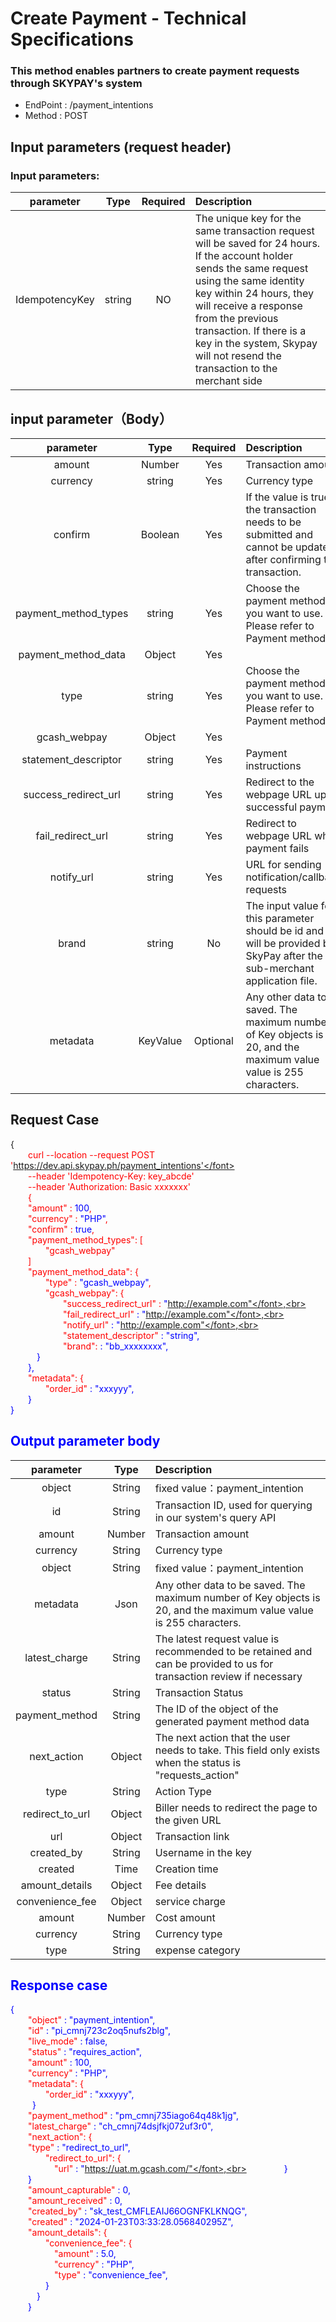 # Create Payment - Technical Specifications



### This method enables partners to create payment requests through SKYPAY's system



 - EndPoint	: /payment_intentions
 - Method	: POST
  
## Input parameters (request header)

### Input parameters:
|       parameter                | Type         |   Required       |  Description|
|:-------------------------:|:-----------:|     :------:     |   :-----       | 
|IdempotencyKey |string|NO|The unique key for the same transaction request will be saved for 24 hours. If the account holder sends the same request using the same identity key within 24 hours, they will receive a response from the previous transaction. If there is a key in the system, Skypay will not resend the transaction to the merchant side|

## input parameter（Body）
|       parameter                | Type         |   Required       |  Description|
|:-------------------------:|:-----------:|     :------:     |   :-----       | 
|amount     |   Number  | Yes   |Transaction amount|
|currency|string |Yes| Currency type|
|confirm  |Boolean|Yes|If the value is true, the transaction needs to be submitted and cannot be updated after confirming the transaction.|
|payment_method_types   | string |Yes | Choose the payment method you want to use. Please refer to Payment method|
| payment_method_data|Object |Yes||
|type   | string |Yes |Choose the payment method you want to use. Please refer to Payment method|
| gcash_webpay|  Object|Yes | |
|statement_descriptor   | string |Yes |Payment instructions|
|success_redirect_url   | string |Yes |Redirect to the webpage URL upon successful payment|
|fail_redirect_url   | string |Yes |Redirect to webpage URL when payment fails|
|notify_url   | string |Yes |URL for sending notification/callback requests|
|brand   | string |No |The input value for this parameter should be id and will be provided by SkyPay after the sub-merchant application file.|
|metadata   | KeyValue |Optional |Any other data to be saved. The maximum number of Key objects is 20, and the maximum value value is 255 characters.|

## Request Case


{<br>
    <font color=red>&ensp;&ensp;&ensp;&ensp;curl --location --request POST 'https://dev.api.skypay.ph/payment_intentions'</font> <br>
    <font color=red>&ensp;&ensp;&ensp;&ensp;--header 'Idempotency-Key: key_abcde'</font> <br>
    <font color=red>&ensp;&ensp;&ensp;&ensp;--header 'Authorization: Basic xxxxxxx'</font> <br>
    &ensp;&ensp;&ensp;&ensp;{<br>
    <font color=red>&ensp;&ensp;&ensp;&ensp;"amount"</font> : <font color=blue>100</font>,<br>
    <font color=red>&ensp;&ensp;&ensp;&ensp;"currency"</font> : <font color=blue>"PHP"</font>,<br>
    <font color=red>&ensp;&ensp;&ensp;&ensp;"confirm"</font> : <font color=blue>true</font>,<br>
    <font color=red>&ensp;&ensp;&ensp;&ensp;"payment_method_types": [ </font> <br>
    <font color=red>&ensp;&ensp;&ensp;&ensp;&ensp;&ensp;&ensp;&ensp;"gcash_webpay"</font><br>
    &ensp;&ensp;&ensp;&ensp;]<br>
    <font color=red>&ensp;&ensp;&ensp;&ensp;"payment_method_data": {</font><br>
    <font color=red>&ensp;&ensp;&ensp;&ensp;&ensp;&ensp;&ensp;&ensp;"type"</font> : <font color=blue>"gcash_webpay"</font>,<br>
    <font color=red>&ensp;&ensp;&ensp;&ensp;&ensp;&ensp;&ensp;&ensp;"gcash_webpay": {</font><br>
    <font color=red>&ensp;&ensp;&ensp;&ensp;&ensp;&ensp;&ensp;&ensp;&ensp;&ensp;&ensp;&ensp;"success_redirect_url"</font> : <font color=blue>"http://example.com"</font>,<br>
    <font color=red>&ensp;&ensp;&ensp;&ensp;&ensp;&ensp;&ensp;&ensp;&ensp;&ensp;&ensp;&ensp;"fail_redirect_url"</font> : <font color=blue>"http://example.com"</font>,<br>
    <font color=red>&ensp;&ensp;&ensp;&ensp;&ensp;&ensp;&ensp;&ensp;&ensp;&ensp;&ensp;&ensp;"notify_url"</font> : <font color=blue>"http://example.com"</font>,<br>
    <font color=red>&ensp;&ensp;&ensp;&ensp;&ensp;&ensp;&ensp;&ensp;&ensp;&ensp;&ensp;&ensp;"statement_descriptor"</font> : <font color=blue>"string"</font>,<br>
    <font color=red>&ensp;&ensp;&ensp;&ensp;&ensp;&ensp;&ensp;&ensp;&ensp;&ensp;&ensp;&ensp;"brand": </font>: <font color=blue>"bb_xxxxxxxx"</font>,<br>
     &ensp;&ensp;&ensp;&ensp;&ensp;&ensp;}<br>
    &ensp;&ensp;&ensp;&ensp;},<br>
    <font color=red>&ensp;&ensp;&ensp;&ensp;"metadata": {</font><br>
    <font color=red>&ensp;&ensp;&ensp;&ensp;&ensp;&ensp;&ensp;&ensp;"order_id"</font> : <font color=blue>"xxxyyy"</font>,<br>
    &ensp;&ensp;&ensp;&ensp;}<br>
}


## Output parameter body
|       parameter                | Type         |   Description |
|:-------------------------:|:-----------:|     :------     |
|object     |   String  |fixed value：payment_intention|
|id     |   String  |Transaction ID, used for querying in our system's query API|
|amount     |   Number  |Transaction amount|
|currency   |   String  |Currency type|
|object     |   String  |fixed value：payment_intention|
|metadata   |   Json    |Any other data to be saved. The maximum number of Key objects is 20, and the maximum value value is 255 characters.|
|latest_charge     |   String  |The latest request value is recommended to be retained and can be provided to us for transaction review if necessary|
|status     |   String  |Transaction Status|
|payment_method     |   String  |The ID of the object of the generated payment method data|
|next_action     |   Object   |The next action that the user needs to take. This field only exists when the status is "requests_action"|
|type     |   String  |Action Type|
|redirect_to_url     |   Object  |Biller needs to redirect the page to the given URL|
|url     |   Object  |Transaction link|
|created_by     |   String  |Username in the key|
|created     |   Time  |Creation time|
|amount_details     |   Object  |Fee details|
|convenience_fee     |   Object  |service charge|
|amount     |   Number  |Cost amount|
|currency     |   String  |Currency type|
|type     |   String  |expense category|

## Response case

{<br>
    <font color=red>&ensp;&ensp;&ensp;&ensp;"object"</font> : <font color=blue>"payment_intention"</font>,<br>
    <font color=red>&ensp;&ensp;&ensp;&ensp;"id"</font> : <font color=blue>"pi_cmnj723c2oq5nufs2blg"</font>,<br>
    <font color=red>&ensp;&ensp;&ensp;&ensp;"live_mode"</font> : <font color=blue>false</font>,<br>
    <font color=red>&ensp;&ensp;&ensp;&ensp;"status"</font> : <font color=blue>"requires_action"</font>,<br>
    <font color=red>&ensp;&ensp;&ensp;&ensp;"amount"</font> : <font color=blue>100</font>,<br>
    <font color=red>&ensp;&ensp;&ensp;&ensp;"currency"</font> : <font color=blue>"PHP"</font>,<br>
    <font color=red>&ensp;&ensp;&ensp;&ensp;"metadata": {</font><br>
    <font color=red>&ensp;&ensp;&ensp;&ensp;&ensp;&ensp;&ensp;&ensp;"order_id"</font> : <font color=blue>"xxxyyy"</font>,<br>
    &ensp;&ensp;&ensp;&ensp;&ensp;}<br>
    <font color=red>&ensp;&ensp;&ensp;&ensp;"payment_method"</font> : <font color=blue>"pm_cmnj735iago64q48k1jg"</font>,<br>
    <font color=red>&ensp;&ensp;&ensp;&ensp;"latest_charge"</font> : <font color=blue>"ch_cmnj74dsjfkj072uf3r0"</font>,<br>
    <font color=red>&ensp;&ensp;&ensp;&ensp;"next_action": {</font><br>
    <font color=red>&ensp;&ensp;&ensp;&ensp;"type"</font> : <font color=blue>"redirect_to_url"</font>,<br>
    <font color=red>&ensp;&ensp;&ensp;&ensp;&ensp;&ensp;&ensp;&ensp;"redirect_to_url": {</font><br>
    <font color=red>&ensp;&ensp;&ensp;&ensp;&ensp;&ensp;&ensp;&ensp;&ensp;&ensp;"url"</font> : <font color=blue>"https://uat.m.gcash.com/"</font>,<br>
    &ensp;&ensp;&ensp;&ensp;&ensp;&ensp;&ensp;&ensp;}<br>
    &ensp;&ensp;&ensp;&ensp;}<br>
    <font color=red>&ensp;&ensp;&ensp;&ensp;"amount_capturable"</font> : <font color=blue>0</font>,<br>
    <font color=red>&ensp;&ensp;&ensp;&ensp;"amount_received"</font> : <font color=blue>0</font>,<br>
    <font color=red>&ensp;&ensp;&ensp;&ensp;"created_by"</font> : <font color=blue>"sk_test_CMFLEAIJ66OGNFKLKNQG"</font>,<br>
    <font color=red>&ensp;&ensp;&ensp;&ensp;"created"</font> : <font color=blue>"2024-01-23T03:33:28.056840295Z"</font>,<br>
    <font color=red>&ensp;&ensp;&ensp;&ensp;"amount_details": {</font><br>
    <font color=red>&ensp;&ensp;&ensp;&ensp;&ensp;&ensp;&ensp;&ensp;"convenience_fee": {</font><br>
    <font color=red>&ensp;&ensp;&ensp;&ensp;&ensp;&ensp;&ensp;&ensp;&ensp;&ensp;"amount"</font> : <font color=blue> 5.0</font>,<br>
    <font color=red>&ensp;&ensp;&ensp;&ensp;&ensp;&ensp;&ensp;&ensp;&ensp;&ensp;"currency"</font> : <font color=blue>"PHP"</font>,<br>
    <font color=red>&ensp;&ensp;&ensp;&ensp;&ensp;&ensp;&ensp;&ensp;&ensp;&ensp;"type"</font> : <font color=blue>"convenience_fee"</font>,<br>
    &ensp;&ensp;&ensp;&ensp;&ensp;&ensp;&ensp;&ensp;}<br>
    &ensp;&ensp;&ensp;&ensp;&ensp;&ensp;}<br>
    &ensp;&ensp;&ensp;&ensp;}<br>
